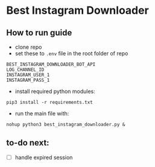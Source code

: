 # Best Instagram Downloader

## How to run guide
- clone repo
- set these to `.env` file in the root folder of repo
```
BEST_INSTAGRAM_DOWNLOADER_BOT_API
LOG_CHANNEL_ID
INSTAGRAM_USER_1
INSTAGRAM_PASS_1
```
- install required python modules:
```
pip3 install -r requirements.txt
```
- run the main file with:
```
nohup python3 best_instagram_downloader.py &
```

## to-do next:
- [ ] handle expired session